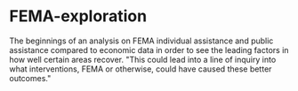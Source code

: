 # FEMA-exploration
The beginnings of an analysis on FEMA individual assistance and public assistance compared to economic data in order to see the leading factors in how well certain areas recover. "This could lead into a line of inquiry into what interventions, FEMA or otherwise, could have caused these better outcomes."

